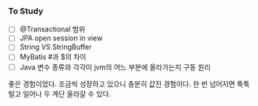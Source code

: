 ### To Study
- [ ] @Transactional 범위
- [ ] JPA open session in view
- [ ] String VS StringBuffer
- [ ] MyBatis #과 $의 차이
- [ ] Java 변수 종류와 각각이 jvm의 어느 부분에 올라가는지 구동 원리

좋은 경험이었다. 조금씩 성장하고 있으니 충분히 값진 경험이다.
한 번 넘어지면 툭툭 털고 일어나 두 계단 올라갈 수 있다.
